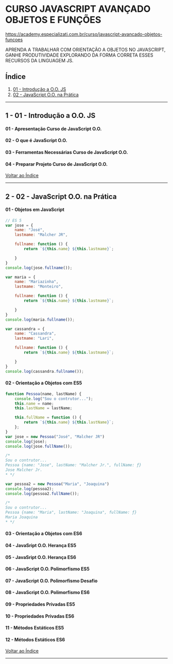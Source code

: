 # CURSO JAVASCRIPT AVANÇADO OBJETOS E FUNÇÕES

https://academy.especializati.com.br/curso/javascript-avancado-objetos-funcoes

APRENDA A TRABALHAR COM ORIENTAÇÃO A OBJETOS NO JAVASCRIPT, GANHE PRODUTIVIDADE EXPLORANDO DA FORMA CORRETA ESSES RECURSOS DA LINGUAGEM JS.

## <a name="indice">Índice</a>

1. [01 - Introdução a O.O. JS](#parte1)     
2. [02 - JavaScript O.O. na Prática](#parte2)     
---


## <a name="parte1">1 - 01 - Introdução a O.O. JS</a>

#### 01 - Apresentação Curso de JavaScript O.O. 


#### 02 - O que é JavaScript O.O.


#### 03 - Ferramentas Necessárias Curso de JavaScript O.O.


#### 04 - Preparar Projeto Curso de JavaScript O.O.



[Voltar ao Índice](#indice)

---


## <a name="parte2">2 - 02 - JavaScript O.O. na Prática</a>

#### 01 - Objetos em JavaScript

```js
// ES 5
var jose = {
    name: "José",
    lastmame: "Malcher JR",

    fullname: function () {
        return `${this.name} ${this.lastmame}`;

    }
}
console.log(jose.fullname());

var maria = {
    name: "Mariazinha",
    lastmame: "Monteiro",

    fullname: function () {
        return `${this.name} ${this.lastmame}`;

    }
}
console.log(maria.fullname());

var cassandra = {
    name: "Cassandra",
    lastmame: "Lari",

    fullname: function () {
        return `${this.name} ${this.lastmame}`;

    }
}
console.log(cassandra.fullname());


```

#### 02 - Orientação a Objetos com ES5

```js
function Pessoa(name, lastName) {
    console.log("Sou o contrutor...");
    this.name = name;
    this.lastName = lastName;

    this.fullName = function () {
        return `${this.name} ${this.lastName}`;
    };
}
var jose = new Pessoa("José", "Malcher JR")
console.log(jose);
console.log(jose.fullName());

/*
Sou o contrutor...
Pessoa {name: "Jose", lastName: "Malcher Jr.", fullName: ƒ}
Jose Malcher Jr.
* */

var pessoa2 = new Pessoa("Maria", "Joaquina")
console.log(pessoa2);
console.log(pessoa2.fullName());

/*
Sou o contrutor...
Pessoa {name: "Maria", lastName: "Joaquina", fullName: ƒ}
Maria Joaquina
* */
```

#### 03 - Orientação a Objetos com ES6


#### 04 - JavaSript O.O. Herança ES5


#### 05 - JavaSript O.O. Herança ES6


#### 06 - JavaScript O.O. Polimorfismo ES5


#### 07 - JavaScript O.O. Polimorfismo Desafio


#### 08 - JavaScript O.O. Polimorfismo ES6


#### 09 - Propriedades Privadas ES5


#### 10 - Propriedades Privadas ES6


#### 11 - Métodos Estáticos ES5


#### 12 - Métodos Estáticos ES6



[Voltar ao Índice](#indice)

---

